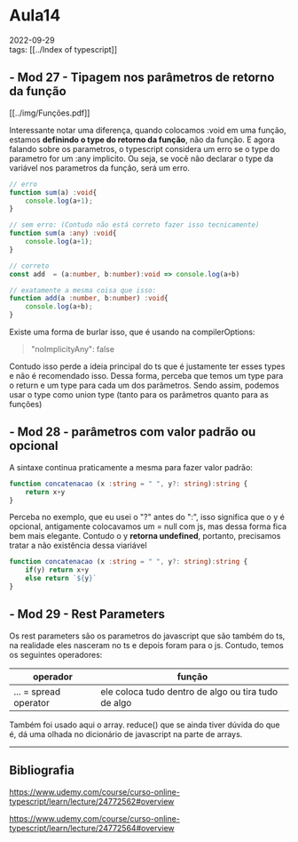 # Aula14
2022-09-29  
tags: [[../Index of typescript]]

## - Mod 27 - Tipagem nos parâmetros de retorno da função

[[../img/Funções.pdf]]

Interessante notar uma diferença, quando colocamos :void em uma função, estamos **definindo o type do retorno da função**, não da função. 
E agora falando sobre os parametros, o typescript considera um erro se o type do parametro for um :any implicito. Ou seja, se você não declarar o type da variável nos parametros da função, será um erro.

~~~ts
// erro 
function sum(a) :void{
	console.log(a+1);
}

// sem erro: (Contudo não está correto fazer isso tecnicamente)
function sum(a :any) :void{
	console.log(a+1);
}

// correto 
const add  = (a:number, b:number):void => console.log(a+b)

// exatamente a mesma coisa que isso:
function add(a :number, b:number) :void{
	console.log(a+b);
}

~~~

Existe uma forma de burlar isso, que é usando na compilerOptions: 

> "noImplicityAny": false

Contudo isso perde a ideia principal do ts que é justamente ter esses types e não é recomendado isso.
Dessa forma, perceba que temos um type para o return e um type para cada um dos parâmetros.  Sendo assim, podemos usar o type como union type (tanto para os parâmetros quanto para as funções)

## - Mod 28 - parâmetros com valor padrão ou opcional

A sintaxe continua praticamente a mesma para fazer valor padrão:

~~~ts
function concatenacao (x :string = " ", y?: string):string {
	return x+y
}
~~~

Perceba no exemplo, que eu usei o "?" antes do ":", isso significa que o y é opcional, antigamente colocavamos um = null com js, mas dessa forma fica bem mais elegante. Contudo o y **retorna undefined**, portanto, precisamos tratar a não existência dessa viariável

~~~ts
function concatenacao (x :string = " ", y?: string):string {
	if(y) return x+y
	else return `${y}`
}
~~~

## - Mod 29 - Rest Parameters

Os rest parameters são os parametros do javascript que são também do ts, na realidade eles nasceram no ts e depois foram para o js. Contudo, temos os seguintes operadores:

| operador              | função                                              |
| --------------------- | --------------------------------------------------- |
| ... = spread operator | ele coloca tudo dentro de algo ou tira tudo de algo |

Também foi usado aqui o array. reduce() que se ainda tiver dúvida do que é, dá uma olhada no dicionário de javascript na parte de arrays.

-----------------------------------------------
## Bibliografia

https://www.udemy.com/course/curso-online-typescript/learn/lecture/24772562#overview

https://www.udemy.com/course/curso-online-typescript/learn/lecture/24772564#overview
